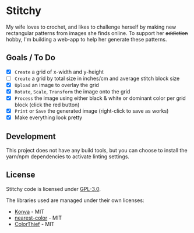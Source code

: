 # Stitchy

My wife loves to crochet, and likes to challenge herself by making new rectangular patterns from images she finds online. To support her ~~addiction~~ hobby, I'm building a web-app to help her generate these patterns.

## Goals / To Do

- [x] `Create` a grid of x-width and y-height
- [ ] `Create` a grid by total size in inches/cm and average stitch block size
- [x] `Upload` an image to overlay the grid
- [x] `Rotate`, `Scale`, `Transform` the image onto the grid
- [x] `Process` the image using either black & white or dominant color per grid block (click the red button)
- [x] `Print` or `Save` the generated image (right-click to save as works)
- [x] Make everything look pretty

## Development

This project does not have any build tools, but you can choose to install the yarn/npm dependencies to activate linting settings.

## License

Stitchy code is licensed under [GPL-3.0](LICENSE).

The libraries used are managed under their own licenses:

- [Konva]() - MIT
- [nearest-color](https://github.com/dtao/nearest-color) - MIT
- [ColorThief](https://github.com/lokesh/color-thief) - MIT
